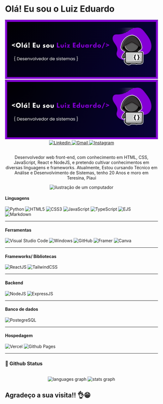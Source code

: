 # Olá! Eu sou o Luiz Eduardo

<img src='./banner.png' alt='Banner 1'/>
<img src='./bannerOriginal.png' alt='Banner 1'/>

<br>
<div align="center">
    <a href="www.linkedin.com/in/luiz-eduardo-36ab11250" title="Instagram">
    <img src="https://img.shields.io/badge/LinkedIn-000000?style=for-the-badge&logo=linkedin&logoColor=white" alt="Linkedin"/>
  </a>
  <a href="mailto:luizeduardog770@gmail.com" title="Gmail">
    <img src="https://img.shields.io/badge/-Gmail-000000?style=for-the-badge&logo=gmail&logoColor=ff0000" alt="Gmail"/>
  </a>
  <a href="https://www.instagram.com/luiz_eduardo19_/" title="Instagram">
    <img src="https://img.shields.io/badge/-Instagram-000000?style=for-the-badge&logo=instagram&logoColor=DF0174"
    alt="Instagram"/>
  </a>
</div>
<br>

<div align='center'>
    <p align="center">Desenvolvedor web front-end, com conhecimento em HTML, CSS, JavaScript, React e NodeJS, e pretendo cultivar conhecimentos em diversas linguagens e frameworks. Atualmente, Estou cursando Técnico em Análise e Desenvolvimento de Sistemas, tenho 20 Anos e moro em Teresina, Píaui</p>
</div>

<div align="center">
    <img src="https://raw.githubusercontent.com/MicaelliMedeiros/micaellimedeiros/master/image/computer-illustration.png" alt="ilustração de um computador">
</div>

#### Linguagens

![Python](https://img.shields.io/badge/Python-14354C?style=for-the-badge&logo=python&logoColor=white)
![HTML5](https://img.shields.io/badge/HTML5-E34F26?style=for-the-badge&logo=html5&logoColor=white)
![CSS3](https://img.shields.io/badge/CSS3-1572B6?style=for-the-badge&logo=css3&logoColor=white)
![JavaScript](https://img.shields.io/badge/JavaScript-F7DF1E?style=for-the-badge&logo=javascript&logoColor=black)
![TypeScript](https://img.shields.io/badge/TypeScript-007ACC?style=for-the-badge&logo=typescript&logoColor=white)
![EJS](https://img.shields.io/badge/EJS-000000?style=for-the-badge&logo=javascript&logoColor=white)
![Markdown](https://img.shields.io/badge/Markdown-000000?style=for-the-badge&logo=markdown&logoColor=white)

---

#### Ferramentas

![Visual Studio Code](https://img.shields.io/badge/Visual_Studio_Code-0078D4?style=for-the-badge&logo=visual%20studio%20code&logoColor=white)
![Windows](https://img.shields.io/badge/Windows-0078D6?style=for-the-badge&logo=windows&logoColor=white")
![GitHub](https://img.shields.io/badge/GitHub-000000?style=for-the-badge&logo=github&logoColor=white)
![Framer](https://img.shields.io/badge/Framer-black?style=for-the-badge&logo=framer&logoColor=blue)
![Canva](https://img.shields.io/badge/Canva-000000.svg?&style=for-the-badge&logo=Canva&logoColor=blue)

---

#### Frameworks/ Bibliotecas

![ReactJS](https://img.shields.io/badge/React-000000?style=for-the-badge&logo=react&logoColor=61DAFB)
![TailwindCSS](https://img.shields.io/badge/Tailwind_CSS-38B2AC?style=for-the-badge&logo=tailwind-css&logoColor=white)

---

#### Backend

![NodeJS](https://img.shields.io/badge/Node.js-43853D?style=for-the-badge&logo=node.js&logoColor=white)
![ExpressJS](https://img.shields.io/badge/Express.js-000000?style=for-the-badge&logo=express&logoColor=white)

---

#### Banco de dados

![PostegreSQL](https://img.shields.io/badge/PostgreSQL-316192?style=for-the-badge&logo=postgresql&logoColor=white)

---

#### Hospedagem

![Vercel](https://img.shields.io/badge/Vercel-000000?style=for-the-badge&logo=vercel&logoColor=white)
![Github Pages](https://img.shields.io/badge/GitHub_Pages-000000?style=for-the-badge&logo=github&logoColor=white)
<br>

---

### 🧠 Github Status
<br>


<div align="center">
    <div align="center">
        <img src="https://github-readme-stats.vercel.app/api/top-langs?username=LuizEduardo20&locale=en&hide_title=false&layout=compact&card_width=320&langs_count=10&theme=algolia&hide_border=true&order=2" height="150" alt="languages graph"/>
        <img src="https://github-readme-stats.vercel.app/api?username=LuizEduardo20&hide_title=false&hide_rank=false&show_icons=true&include_all_commits=true&count_private=true&disable_animations=false&theme=algolia&locale=en&hide_border=true&order=1" height="150" alt="stats graph"/>
    </div>
</div>

## Agradeço a sua visita!! 👌😁
